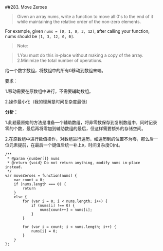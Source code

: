 ##283. Move Zeroes
> Given an array nums, write a function to move all 0's to the end of it while maintaining the relative order of the non-zero elements.
> 
For example, given `nums = [0, 1, 0, 3, 12]`, after calling your function, nums should be `[1, 3, 12, 0, 0]`. 

> Note:

>1.You must do this in-place without making a copy of the array.
2.Minimize the total number of operations.

给一个数字数组，将数组中的所有0移动到数组末端。

要求：

1.移动需要在原数组中进行，不需要辅助数组。

2.操作最小化（我的理解是时间复杂度最低）

**分析：**

1.此题最原始的方法是准备一个辅助数组，将非零数保存到复制数组中，同时记录零的个数，最后再将零加到辅助数组的最后，但这样需要额外的存储空间。

2.在原数组中进行数值操作，对数组进行遍历，如遍历到的位置不为零，那么后一位元素提前，在最后一个键值后统一补上`0`，时间复杂度O(n)。

	/**
	 * @param {number[]} nums
	 * @return {void} Do not return anything, modify nums in-place instead.
	 */
	var moveZeroes = function(nums) {
	    var count = 0;
	    if (nums.length === 0) {
	        return
	    }
	    else {
	        for (var i = 0; i < nums.length; i++) {
	            if (nums[i] !== 0) {
	                nums[count++] = nums[i];
	            }
	        }
	        
	        for (var i = count; i < nums.length; i++) {
	            nums[i] = 0;
	        }
	    }
	};